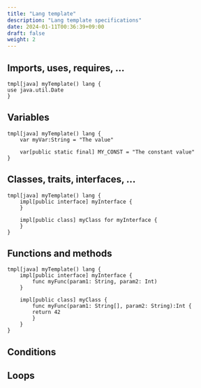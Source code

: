 ```yaml
---
title: "Lang template"
description: "Lang template specifications"
date: 2024-01-11T00:36:39+09:00
draft: false
weight: 2
---
```




## Imports, uses, requires, ...

```tlang
tmpl[java] myTemplate() lang {
use java.util.Date 
}
```

## Variables

```tlang
tmpl[java] myTemplate() lang {
    var myVar:String = "The value"

    var[public static final] MY_CONST = "The constant value"
}
```

## Classes, traits, interfaces, ...

```tlang
tmpl[java] myTemplate() lang {
    impl[public interface] myInterface {
    }

    impl[public class] myClass for myInterface {
    }
}
```

## Functions and methods

```tlang
tmpl[java] myTemplate() lang {
    impl[public interface] myInterface {
        func myFunc(param1: String, param2: Int)
    }

    impl[public class] myClass {
        func myFunc(param1: String[], param2: String):Int {
	    return 42
        }
    }
}
```

## Conditions

## Loops
